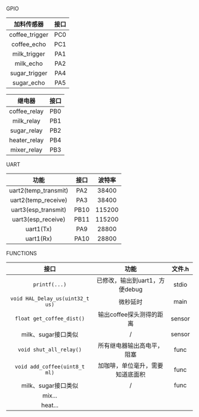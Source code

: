GPIO

|   加料传感器   | 接口 |
| :------------: | :--: |
| coffee_trigger | PC0  |
|  coffee_echo   | PC1  |
|  milk_trigger  | PA1  |
|   milk_echo    | PA2  |
| sugar_trigger  | PA4  |
|   sugar_echo   | PA5  |





|    继电器    | 接口 |
| :----------: | :--: |
| coffee_relay | PB0  |
|  milk_relay  | PB1  |
| sugar_relay  | PB2  |
| heater_relay | PB4  |
| mixer_relay  | PB3  |



UART

|         功能         | 接口 | 波特率 |
| :------------------: | :--: | :----: |
| uart2(temp_transmit) | PA2  | 38400  |
| uart2(temp_receive)  | PA3  | 38400  |
| uart3(esp_transmit)  | PB10 | 115200 |
|  uart3(esp_receive)  | PB11 | 115200 |
|      uart1(Tx)       | PA9  | 28800  |
|      uart1(Rx)       | PA10 | 28800  |





FUNCTIONS

|               接口               |               功能               | 文件.h |
| :------------------------------: | :------------------------------: | :----: |
|          `printf(...)`           |  已修改，输出到uart1，方便debug  | stdio  |
| `void HAL_Delay_us(uint32_t us)` |             微秒延时             |  main  |
|    `float get_coffee_dist()`     |     输出coffee探头测得的距离     | sensor |
|       milk、sugar接口类似        |                /                 | sensor |
|     `void shut_all_relay()`      |    所有继电器输出高电平，阻塞    |  func  |
|  `void add_coffee(uint8_t ml)`   | 加咖啡，单位毫升，需要知道底面积 |  func  |
|       milk、sugar接口类似        |                /                 |  func  |
|              mix...              |                                  |        |
|             heat...              |                                  |        |



